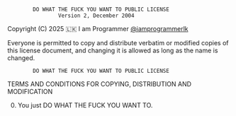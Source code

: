             DO WHAT THE FUCK YOU WANT TO PUBLIC LICENSE
                    Version 2, December 2004

Copyright (C) 2025 🇱🇰 I am Programmer [@iamprogrammerlk](https://github.com/iamprogrammerlk)

Everyone is permitted to copy and distribute verbatim or modified copies of this license document,
and changing it is allowed as long as the name is changed.

            DO WHAT THE FUCK YOU WANT TO PUBLIC LICENSE

TERMS AND CONDITIONS FOR COPYING, DISTRIBUTION AND MODIFICATION

0. You just DO WHAT THE FUCK YOU WANT TO.
